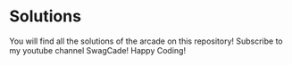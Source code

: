 # Solutions #
You will find all the solutions of the arcade on this repository! Subscribe to my youtube channel SwagCade!
Happy Coding!
